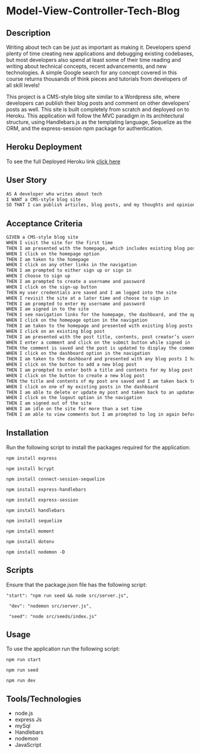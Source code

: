 # Model-View-Controller-Tech-Blog

## Description

Writing about tech can be just as important as making it. Developers spend plenty of time creating new applications and debugging existing codebases, but most developers also spend at least some of their time reading and writing about technical concepts, recent advancements, and new technologies. A simple Google search for any concept covered in this course returns thousands of think pieces and tutorials from developers of all skill levels!

This project is a CMS-style blog site similar to a Wordpress site, where developers can publish their blog posts and comment on other developers’ posts as well. This site is built completely from scratch and deployed on to Heroku. This application will follow the MVC paradigm in its architectural structure, using Handlebars.js as the templating language, Sequelize as the ORM, and the express-session npm package for authentication.

## Heroku Deployment

To see the full Deployed Heroku link <a href='https://tech-blogs-m-v-c.herokuapp.com/'>click here </a>

## User Story

```md
AS A developer who writes about tech
I WANT a CMS-style blog site
SO THAT I can publish articles, blog posts, and my thoughts and opinions
```

## Acceptance Criteria

```md
GIVEN a CMS-style blog site
WHEN I visit the site for the first time
THEN I am presented with the homepage, which includes existing blog posts if any have been posted; navigation links for the homepage and the dashboard; and the option to log in
WHEN I click on the homepage option
THEN I am taken to the homepage
WHEN I click on any other links in the navigation
THEN I am prompted to either sign up or sign in
WHEN I choose to sign up
THEN I am prompted to create a username and password
WHEN I click on the sign-up button
THEN my user credentials are saved and I am logged into the site
WHEN I revisit the site at a later time and choose to sign in
THEN I am prompted to enter my username and password
WHEN I am signed in to the site
THEN I see navigation links for the homepage, the dashboard, and the option to log out
WHEN I click on the homepage option in the navigation
THEN I am taken to the homepage and presented with existing blog posts that include the post title and the date created
WHEN I click on an existing blog post
THEN I am presented with the post title, contents, post creator’s username, and date created for that post and have the option to leave a comment
WHEN I enter a comment and click on the submit button while signed in
THEN the comment is saved and the post is updated to display the comment, the comment creator’s username, and the date created
WHEN I click on the dashboard option in the navigation
THEN I am taken to the dashboard and presented with any blog posts I have already created and the option to add a new blog post
WHEN I click on the button to add a new blog post
THEN I am prompted to enter both a title and contents for my blog post
WHEN I click on the button to create a new blog post
THEN the title and contents of my post are saved and I am taken back to an updated dashboard with my new blog post
WHEN I click on one of my existing posts in the dashboard
THEN I am able to delete or update my post and taken back to an updated dashboard
WHEN I click on the logout option in the navigation
THEN I am signed out of the site
WHEN I am idle on the site for more than a set time
THEN I am able to view comments but I am prompted to log in again before I can add, update, or delete comments
```

## Installation

Run the following script to install the packages required for the application:

```
npm install express

npm install bcrypt

npm install connect-session-sequelize

npm install express-handlebars

npm install express-session

npm install handlebars

npm install sequelize

npm install moment

npm install dotenv

npm install nodemon -D

```

## Scripts

Ensure that the package.json file has the following script:

```
"start": "npm run seed && node src/server.js",

 "dev": "nodemon src/server.js",

 "seed": "node src/seeds/index.js"

```

## Usage

To use the application run the following script:

```
npm run start

npm run seed

npm run dev

```

## Tools/Technologies

- node.js
- express Js
- mySql
- Handlebars
- nodemon
- JavaScript
